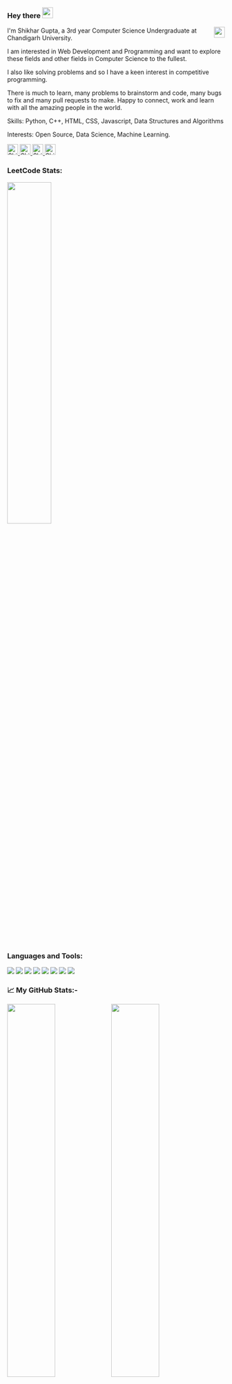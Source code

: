 ### Hey there <img src="https://media.giphy.com/media/hvRJCLFzcasrR4ia7z/giphy.gif" width="25px"/>

<img align="right" img height="25" src="https://komarev.com/ghpvc/?username=rahullgupta&style=for-the-badge" />

<p>
  I'm Shikhar Gupta, a 3rd year Computer Science Undergraduate at Chandigarh University. 
  
  I am interested in Web Development and Programming and want to explore these fields and other fields in Computer Science to the fullest.

  I also like solving problems and so I have a keen interest in competitive programming. 
  
  There is much to learn, many problems to brainstorm and code, many bugs to fix and many pull requests to make. Happy to connect, work and learn with all the amazing people in the world. 
  
  Skills: Python, C++, HTML, CSS, Javascript, Data Structures and Algorithms
  
  Interests: Open Source, Data Science, Machine Learning.
</p>

<div>
  <a href="https://www.linkedin.com/in/shikhargupta321/" target="_blank">
    <img
      height="25"
      alt="Shikhar's LinkedIn"
      src="https://img.shields.io/badge/LinkedIn-0077B5?style=for-the-badge&logo=linkedin&logoColor=white"
    >
  </a>
  <a href="https://www.codechef.com/users/shikhar321" target="_blank">
    <img
      height="25"
      src="https://cp-logo.vercel.app/codechef/shikhar321?logo=true"
      alt="Shikhar's CodeChef"
         >
  </a>
<!--     >
  <a href="https://codeforces.com/profile/rahulkumargupta" target="_blank">
    <img
      height="25"
      src="https://cp-logo.vercel.app/codeforces/rahulkumargupta?logo=true"
      alt="Rahul's Codeforces"
    >
  </a> -->
  <a href="https://leetcode.com/Shikhargupta321/" target="_blank">
    <img
      height="25"
      src="https://cp-logo.vercel.app/leetcode/Shikhargupta321?logo=true"
      alt="Shikhar's LeetCode"
    >
  </a>
  <a href="mailto: guptashikhar321@gmail.com" target="_blank">
    <img
      height="25"
      alt="Shikhar's Gmail "
      src="https://img.shields.io/badge/Gmail-D14836?style=for-the-badge&logo=gmail&logoColor=white"
    >
  </a>
</div>

<h3>LeetCode Stats:</h3>

<div>
  <img width="45%" src="https://leetcard.jacoblin.cool/Shikhargupta321?theme=nord" />
</div>
<!-- 
<h3>GeeksForGeeks Stats:</h3>

<div>
  <img width="38%" src="https://geeks-for-geeks-stats-api-napiyo.vercel.app/?userName=guptashikhar321" />
</div> -->

<h3>Languages and Tools:</h3>

<img
  src="https://img.shields.io/badge/c++-%2300599C.svg?style=for-the-badge&logo=c%2B%2B&ogoColor=white"
/>
<img
  src="https://img.shields.io/badge/Python-3776AB?style=for-the-badge&logo=python&logoColor=white"
/>
<img
  src="https://img.shields.io/badge/html5-%23E34F26.svg?style=for-the-badge&logo=html5&logoColor=white"
/>
<img
  src="https://img.shields.io/badge/CSS-239120?&style=for-the-badge&logo=css3&logoColor=white"
/>
<img
  src="https://img.shields.io/badge/JavaScript-F7DF1E?style=for-the-badge&logo=javascript&logoColor=black"
/>
<img
  src="https://img.shields.io/badge/React-20232A?style=for-the-badge&logo=react&logoColor=61DAFB"
/>
<img
  src="https://img.shields.io/badge/git-%23F05033.svg?style=for-the-badge&logo=git&logoColor=white"
/>
<img
  src="https://img.shields.io/badge/Visual_Studio_Code-0078D4?style=for-the-badge&logo=visual%20studio%20code&logoColor=white"
/>

<h3>📈 My GitHub Stats:-</h3>
<div>
  <img width="47%" src="https://streak-stats.demolab.com?user=shikhar321&theme=onedark" />
  <img width="47%" src="https://github-readme-stats.vercel.app/api?username=shikhar321&show_icons=true&theme=onedark" />
</div>
<img width="40%" style="margin: 5px 30%;" src="https://github-readme-stats.vercel.app/api/top-langs/?username=shikhar321&layout=compact&theme=onedark" />
